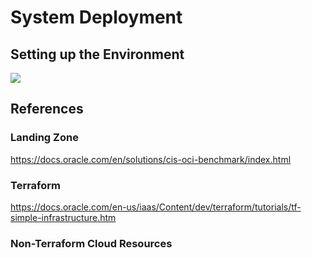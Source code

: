 # System Deployment
## Setting up the Environment

<img src="../images/nl2sql-configuration.png" usemap="#image-map">
<!-- Image Map Generated by http://www.image-map.net/ -->
<map name="image-map">
    <area target="_blank" alt="Information Gathering" title="Information Gathering" href="../information_sheet" coords="392,60,259,0" shape="rect">
    <area target="_blank" alt="Metadata Customization" title="Metadata Customization" href="../placeholder" coords="594,91,470,29" shape="rect">
    <area target="_blank" alt="LandingZone" title="LandingZone" href="../landing_zone" coords="259,93,378,149" shape="rect">
    <area target="_blank" alt="Terraform" title="Terraform" href="../terraform_p" coords="255,178,386,240" shape="rect">
    <area target="_blank" alt="Database Config" title="Database Config" href="../database" coords="99,280,223,341,95,281,99,280" shape="rect">
    <area target="_self" alt="GenerativeAI" title="GenerativeAI" href="../placeholder" coords="258,279,383,342" shape="rect">
    <area target="_self" alt="Object Store" title="Object Store" href="../placeholder" coords="410,282,531,341" shape="rect">
    <area target="_blank" alt="NL Engine" title="NL Engine" href="../nl2sql_engine" coords="191,380,310,441" shape="rect">
    <area target="_blank" alt="Trust Service" title="Trust Service" href="../trust-service.c" coords="349,380,472,441" shape="rect">
    <area target="_blank" alt="ODA-VBCS" title="ODA-VBCS" href="../oda" coords="190,480,310,540" shape="rect">
    <area target="_blank" alt="Trust UI APEX" title="Trust UI APEX" href="../trust-ui" coords="351,480,470,540" shape="rect">
    <area target="_blank" alt="ODA Confidential Application" title="ODA Confidential Application" href="../oda-confidential" coords="2,483,121,540" shape="rect">
    <area target="_blank" alt="Trust UI Confidential Application" title="Trust UI Confidential Application" href="../trust-ui-confidential" coords="531,482,650,540" shape="rect">
</map>

## References
### Landing Zone

https://docs.oracle.com/en/solutions/cis-oci-benchmark/index.html

### Terraform

https://docs.oracle.com/en-us/iaas/Content/dev/terraform/tutorials/tf-simple-infrastructure.htm

### Non-Terraform Cloud Resources

